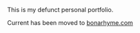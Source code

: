 This is my defunct personal portfolio.

Current has been moved to [bonarhyme.com](https://bonarhyme.com)
